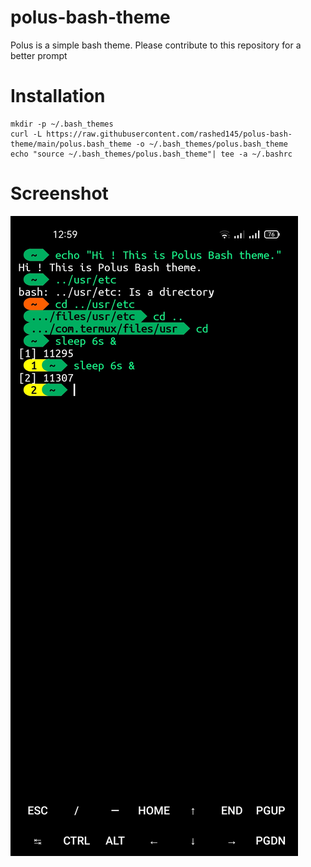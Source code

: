 # polus-bash-theme
Polus is a simple bash theme. Please contribute to this repository for a better prompt
# Installation
```
mkdir -p ~/.bash_themes
curl -L https://raw.githubusercontent.com/rashed145/polus-bash-theme/main/polus.bash_theme -o ~/.bash_themes/polus.bash_theme
echo "source ~/.bash_themes/polus.bash_theme"| tee -a ~/.bashrc
```
# Screenshot
![Screenshot](Screenshot_2022-12-03-00-59-26-24_84d3000e3f4017145260f7618db1d683.jpg)
